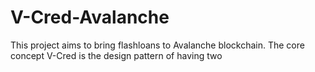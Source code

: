 # V-Cred-Avalanche
This project aims to bring flashloans to Avalanche blockchain. The core concept V-Cred is the design pattern of having two
